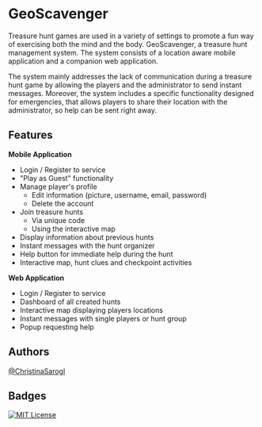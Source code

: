 
# GeoScavenger

Treasure hunt games are used in a variety of settings to promote a fun way of exercising both the mind and the body. GeoScavenger, a treasure hunt management system. The system consists of a location
aware mobile application and a companion web application.

The system mainly addresses the lack of communication during a treasure hunt game by allowing the players and the administrator to send instant messages. Moreover, the system includes a specific functionality designed for emergencies, that allows players to share their location with the administrator, so help can be sent right away. 


## Features

**Mobile Application**
- Login / Register to service
- "Play as Guest" functionality
- Manage player's profile
    - Edit information (picture, username, email, password)
    - Delete the account
- Join treasure hunts
    - Via unique code
    - Using the interactive map
- Display information about previous hunts
- Instant messages with the hunt organizer
- Help button for immediate help during the hunt
- Interactive map, hunt clues and checkpoint activities

**Web Application**
- Login / Register to service
- Dashboard of all created hunts
- Interactive map displaying players locations
- Instant messages with single players or hunt group
- Popup requesting help


## Authors
[@ChristinaSarogl](https://github.com/ChristinaSarogl)


## Badges
[![MIT License](https://img.shields.io/badge/License-MIT-green.svg)](https://choosealicense.com/licenses/mit/)
